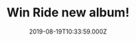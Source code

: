 ---
campaign-uuid: "c-229d4d49-2661-4c0c-b779-6632d8fdfd7b"
type: "Competition"
category: "Music"
date: "2019-08-19T10:33:59.000Z"
end-date: "2019-09-19T09:00:00.000Z"
disable-form: false
is_promoted: false
has_entry_page: true
title: "Win Ride new album!"
competition-description: "<p>Calling all Ride fans! In order to celebrate the release\
  \ of their brand new album 'This Is Not a Safe Place’, we are giving away a copy\
  \ to one lucky member to win! This new record sees the rejuvenated Oxford four piece\
  \ reunite with revered DJ, producer and remixer Erol Alkan, who was on production\
  \ duties for 2017's 'Weather Diaries’</p>\n<p>Want it? click below for a chance\
  \ to win.</p>\n"
hero-header: "Win Ride new album!"
terms-confirmation: "N/A"
banner-img: "https://assets.expresslyapp.com/asset-92fab7d0-69f5-4b53-8eb7-07feae1a8b70.jpg"
logo-left-href: "aaa.nme.com"
logo-left-image: "https://assets.expresslyapp.com/asset-4cee41e4-4472-40f5-a058-d9686bb6df00.jpg"
logo-left-title: "NME AAA"
bg-image-hero: "https://assets.expresslyapp.com/asset-4a6a2566-f139-40c5-a274-a0d0f1faedf7.jpg"
bg-image-first: "https://assets.expresslyapp.com/asset-bb96a59f-8b3d-4504-ab3c-671660a2e5ec.jpg"
section1-content: "<p>This Is Not a Safe Place' sees the rejuvenated Oxford four piece\
  \ reunite with revered DJ, producer and remixer Erol Alkan, who was on production\
  \ duties for 2017's 'Weather Diaries'. Rekindling that creative partnership has\
  \ once again seen Ride push their sound forward, as hypnotic rhythms and washes\
  \ of lush guitars come together with leftfield electronic influences. The combination\
  \ creates a sound rich in their trademark shoegaze atmosphere, whilst simultaneously\
  \ sounding fresh and creatively ambitious!</p>\n<p>Want to add it to your collection?\
  \ Enter below for a chance to win. Good luck!</p>\n"
entry-title: "Win Ride new album!"
entry-content: "<p>Enter the draw to win Ride new album by completing the form below\
  \ before 23:59 on the 19th of September 2019.</p>\n"
has-winner: false
prize-description: "Ride new album"
special-conditions: "Multiple entries are allowed up to one every day.\r\n\r\nThis\
  \ competition is also available on: http://club.expressly.io/competitons/this-is-not-a-safe-place-cd"
country-restrictions:
- "GB"
---
